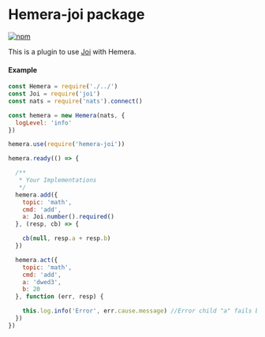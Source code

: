 # Hemera-joi package

[![npm](https://img.shields.io/npm/v/hemera-joi.svg?maxAge=3600)](https://www.npmjs.com/package/hemera-joi)

This is a plugin to use [Joi](https://github.com/hapijs/joi) with Hemera.

#### Example
```js
const Hemera = require('./../')
const Joi = require('joi')
const nats = require('nats').connect()

const hemera = new Hemera(nats, {
  logLevel: 'info'
})

hemera.use(require('hemera-joi'))

hemera.ready(() => {

  /**
   * Your Implementations
   */
  hemera.add({
    topic: 'math',
    cmd: 'add',
    a: Joi.number().required()
  }, (resp, cb) => {

    cb(null, resp.a + resp.b)
  })

  hemera.act({
    topic: 'math',
    cmd: 'add',
    a: 'dwed3',
    b: 20
  }, function (err, resp) {

    this.log.info('Error', err.cause.message) //Error child "a" fails because ["a" must be a number]
  })
})
```
